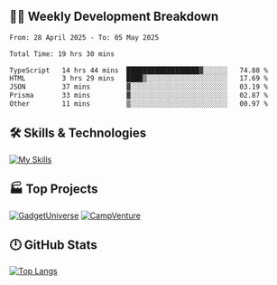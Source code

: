 

## 🧑‍💻 Weekly Development Breakdown

<!--START_SECTION:waka-->

```txt
From: 28 April 2025 - To: 05 May 2025

Total Time: 19 hrs 30 mins

TypeScript   14 hrs 44 mins  ██████████████████▓░░░░░░   74.88 %
HTML         3 hrs 29 mins   ████▒░░░░░░░░░░░░░░░░░░░░   17.69 %
JSON         37 mins         ▓░░░░░░░░░░░░░░░░░░░░░░░░   03.19 %
Prisma       33 mins         ▓░░░░░░░░░░░░░░░░░░░░░░░░   02.87 %
Other        11 mins         ▒░░░░░░░░░░░░░░░░░░░░░░░░   00.97 %
```

<!--END_SECTION:waka-->

## 🛠️ Skills & Technologies

[![My Skills](https://skillicons.dev/icons?i=angular,react,docker,mongodb,nodejs,express,github,bootstrap,prisma,postman,postgres&perline=8)](https://skillicons.dev)

## 🏭 Top Projects

[![GadgetUniverse](https://github-readme-stats.vercel.app/api/pin/?username=aimxnaim&repo=GadgetUniverse&theme=dark)](https://github.com/aimxnaim/GadgetUniverse)
[![CampVenture](https://github-readme-stats.vercel.app/api/pin/?username=aimxnaim&repo=CampVenture&theme=dark)](https://github.com/aimxnaim/CampVenture)

## 🕛 GitHub Stats
 
[![Top Langs](https://github-readme-stats.vercel.app/api/top-langs/?username=aimxnaim&layout=compact&theme=dark)](https://github.com/anuraghazra/github-readme-stats)



